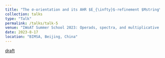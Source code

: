 ```yaml
---
title: "The σ-orientation and its AHR $E_{\infty}$-refinement $Mstring\to tmf$"
collection: talks
type: "Talk"
permalink: /talks/talk-5
venue: "IWoAT Summer School 2023: Operads, spectra, and multiplicative structures"
date: 2023-8-17
location: "BIMSA, Beijing, China"
---
```


[draft](https://552jc.github.io/ljc552.github.io/files/Orientation.pdf)

